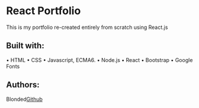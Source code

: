 # React Portfolio

This is my portfolio re-created entirely from scratch using React.js


## Built with:
• HTML
• CSS
• Javascript, ECMA6.
• Node.js
• React
• Bootstrap
• Google Fonts


## Authors:
Blonded[Github](https://github.com/Blonded)